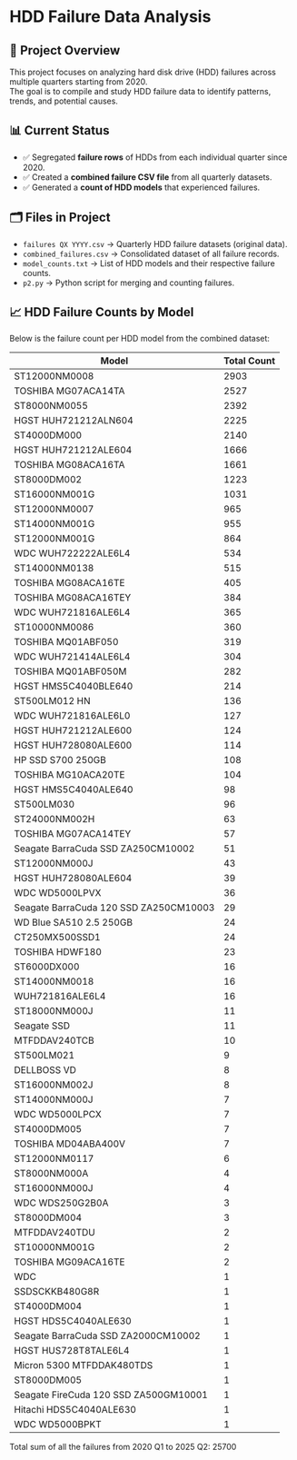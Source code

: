 # HDD Failure Data Analysis

## 📌 Project Overview
This project focuses on analyzing hard disk drive (HDD) failures across multiple quarters starting from 2020.  
The goal is to compile and study HDD failure data to identify patterns, trends, and potential causes.

## 📊 Current Status
- ✅ Segregated **failure rows** of HDDs from each individual quarter since 2020.
- ✅ Created a **combined failure CSV file** from all quarterly datasets.
- ✅ Generated a **count of HDD models** that experienced failures.

## 🗂 Files in Project
- `failures QX YYYY.csv` → Quarterly HDD failure datasets (original data).
- `combined_failures.csv` → Consolidated dataset of all failure records.
- `model_counts.txt` → List of HDD models and their respective failure counts.
- `p2.py` → Python script for merging and counting failures.

## 📈 HDD Failure Counts by Model
Below is the failure count per HDD model from the combined dataset:

| Model | Total Count |
|-------|------------|
| ST12000NM0008 | 2903 |
| TOSHIBA MG07ACA14TA | 2527 |
| ST8000NM0055 | 2392 |
| HGST HUH721212ALN604 | 2225 |
| ST4000DM000 | 2140 |
| HGST HUH721212ALE604 | 1666 |
| TOSHIBA MG08ACA16TA | 1661 |
| ST8000DM002 | 1223 |
| ST16000NM001G | 1031 |
| ST12000NM0007 | 965 |
| ST14000NM001G | 955 |
| ST12000NM001G | 864 |
| WDC WUH722222ALE6L4 | 534 |
| ST14000NM0138 | 515 |
| TOSHIBA MG08ACA16TE | 405 |
| TOSHIBA MG08ACA16TEY | 384 |
| WDC WUH721816ALE6L4 | 365 |
| ST10000NM0086 | 360 |
| TOSHIBA MQ01ABF050 | 319 |
| WDC WUH721414ALE6L4 | 304 |
| TOSHIBA MQ01ABF050M | 282 |
| HGST HMS5C4040BLE640 | 214 |
| ST500LM012 HN | 136 |
| WDC WUH721816ALE6L0 | 127 |
| HGST HUH721212ALE600 | 124 |
| HGST HUH728080ALE600 | 114 |
| HP SSD S700 250GB | 108 |
| TOSHIBA MG10ACA20TE | 104 |
| HGST HMS5C4040ALE640 | 98 |
| ST500LM030 | 96 |
| ST24000NM002H | 63 |
| TOSHIBA MG07ACA14TEY | 57 |
| Seagate BarraCuda SSD ZA250CM10002 | 51 |
| ST12000NM000J | 43 |
| HGST HUH728080ALE604 | 39 |
| WDC WD5000LPVX | 36 |
| Seagate BarraCuda 120 SSD ZA250CM10003 | 29 |
| WD Blue SA510 2.5 250GB | 24 |
| CT250MX500SSD1 | 24 |
| TOSHIBA HDWF180 | 23 |
| ST6000DX000 | 16 |
| ST14000NM0018 | 16 |
| WUH721816ALE6L4 | 16 |
| ST18000NM000J | 11 |
| Seagate SSD | 11 |
| MTFDDAV240TCB | 10 |
| ST500LM021 | 9 |
| DELLBOSS VD | 8 |
| ST16000NM002J | 8 |
| ST14000NM000J | 7 |
| WDC WD5000LPCX | 7 |
| ST4000DM005 | 7 |
| TOSHIBA MD04ABA400V | 7 |
| ST12000NM0117 | 6 |
| ST8000NM000A | 4 |
| ST16000NM000J | 4 |
| WDC WDS250G2B0A | 3 |
| ST8000DM004 | 3 |
| MTFDDAV240TDU | 2 |
| ST10000NM001G | 2 |
| TOSHIBA MG09ACA16TE | 2 |
| WDC | 1 |
| SSDSCKKB480G8R | 1 |
| ST4000DM004 | 1 |
| HGST HDS5C4040ALE630 | 1 |
| Seagate BarraCuda SSD ZA2000CM10002 | 1 |
| HGST HUS728T8TALE6L4 | 1 |
| Micron 5300 MTFDDAK480TDS | 1 |
| ST8000DM005 | 1 |
| Seagate FireCuda 120 SSD ZA500GM10001 | 1 |
| Hitachi HDS5C4040ALE630 | 1 |
| WDC WD5000BPKT | 1 |

Total sum of all the failures from 2020 Q1 to 2025 Q2: 25700
